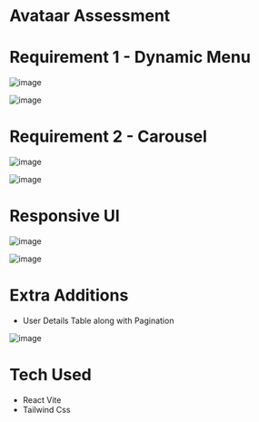 # Avataar Assessment

# Requirement 1 - Dynamic Menu

![image](https://github.com/Aseem5047/avataar/assets/80787027/e4ef80b8-e21b-47bb-8e45-555f070b8076)

![image](https://github.com/Aseem5047/avataar/assets/80787027/a1ea6f69-c266-48e9-97a2-7d4789c5b5a4)


# Requirement 2 - Carousel

![image](https://github.com/Aseem5047/avataar/assets/80787027/5a7e4fc0-3e1b-47a1-8d5d-2577628d251b)

![image](https://github.com/Aseem5047/avataar/assets/80787027/e16143f0-c180-402e-a08a-dd1715da358c)

# Responsive UI

![image](https://github.com/Aseem5047/avataar/assets/80787027/ab561e27-cdb5-4be2-8a6a-99d2a9bbdd85)

![image](https://github.com/Aseem5047/avataar/assets/80787027/20501466-2ff5-4a6f-a1b5-af8cd793e265)

# Extra Additions

  * User Details Table along with Pagination

![image](https://github.com/Aseem5047/avataar/assets/80787027/78036f6a-27cc-48e1-acce-25b200a37678)


# Tech Used
  * React Vite
  * Tailwind Css

